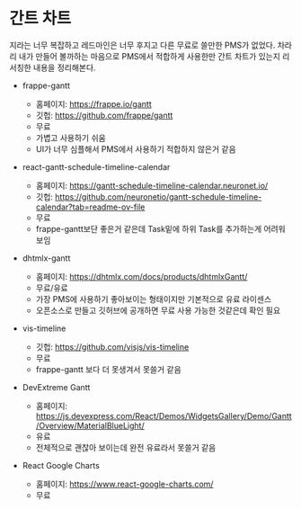 # 간트 차트

지라는 너무 복잡하고 레드마인은 너무 후지고 다른 무료로 쓸만한 PMS가 없었다.
차라리 내가 만들어 볼까하는 마음으로 PMS에서 적합하게 사용한만 간트 차트가 있는지 리서칭한 내용을 정리해본다.

* frappe-gantt
  * 홈페이지: <https://frappe.io/gantt>
  * 깃헙: <https://github.com/frappe/gantt>
  * 무료
  * 가볍고 사용하기 쉬움
  * UI가 너무 심플해서 PMS에서 사용하기 적합하지 않은거 같음

* react-gantt-schedule-timeline-calendar
  * 홈페이지: <https://gantt-schedule-timeline-calendar.neuronet.io/>
  * 깃헙: <https://github.com/neuronetio/gantt-schedule-timeline-calendar?tab=readme-ov-file>
  * 무료
  * frappe-gantt보단 좋은거 같은데 Task밑에 하위 Task를 추가하는게 어려워 보임

* dhtmlx-gantt
  * 홈페이지: <https://dhtmlx.com/docs/products/dhtmlxGantt/>
  * 무료/유료
  * 가장 PMS에 사용하기 좋아보이는 형태이지만 기본적으로 유료 라이센스
  * 오픈소스로 만들고 깃허브에 공개하면 무료 사용 가능한 것같은데 확인 필요

* vis-timeline
  * 깃헙: <https://github.com/visjs/vis-timeline>
  * 무료
  * frappe-gantt 보다 더 못생겨서 못쓸거 같음

* DevExtreme Gantt
  * 홈페이지: <https://js.devexpress.com/React/Demos/WidgetsGallery/Demo/Gantt/Overview/MaterialBlueLight/>
  * 유료
  * 전체적으로 괜찮아 보이는데 완전 유료라서 못쓸거 같음

* React Google Charts
  * 홈페이지: <https://www.react-google-charts.com/>
  * 무료
